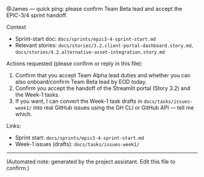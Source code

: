 @James — quick ping: please confirm Team Beta lead and accept the EPIC-3/4 sprint handoff.

Context

- Sprint-start doc: `docs/sprints/epic3-4-sprint-start.md`
- Relevant stories: `docs/stories/3.2.client-portal-dashboard.story.md`, `docs/stories/4.2.alternative-asset-integration.story.md`

Actions requested (please confirm or reply in this file):

1. Confirm that you accept Team Alpha lead duties and whether you can also onboard/confirm Team Beta lead by EOD today.
2. Confirm you accept the handoff of the Streamlit portal (Story 3.2) and the Week-1 tasks.
3. If you want, I can convert the Week-1 task drafts in `docs/tasks/issues-week1/` into real GitHub issues using the GH CLI or GitHub API — tell me which.

Links: 
- Sprint start: `docs/sprints/epic3-4-sprint-start.md`
- Week-1 issues (drafts): `docs/tasks/issues-week1/`

---

(Automated note: generated by the project assistant. Edit this file to confirm.)
